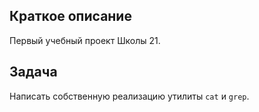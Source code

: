 ## Краткое описание

Первый учебный проект Школы 21.

## Задача

Написать собственную реализацию утилиты `cat` и `grep`.
